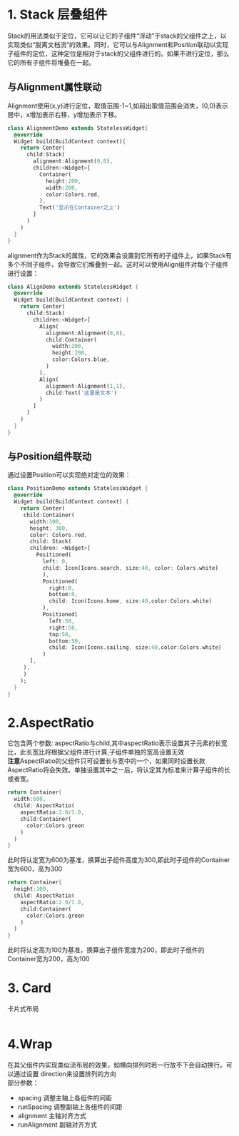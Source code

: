 # 1. Stack 层叠组件
Stack的用法类似于定位，它可以让它的子组件“浮动”于stack的父组件之上，以实现类似“脱离文档流”的效果。同时，它可以与Alignment和Position联动以实现子组件的定位，这种定位是相对于stack的父组件进行的。如果不进行定位，那么它的所有子组件将堆叠在一起。
## 与Alignment属性联动
Alignment使用(x,y)进行定位，取值范围-1~1,如超出取值范围会消失，(0,0)表示居中，x增加表示右移，y增加表示下移。
```dart
class AlignmentDemo extends StatelessWidget{
  @override
  Widget build(BuildContext context){
    return Center(
      child:Stack(
        alignment:Alignment(0,0),
        children:<Widget>[
          Container(
            height:200,
            width:200,
            color:Colors.red,
          ),
          Text('显示在Container之上')
        ]
      )
    )
  }
}
```
alignment作为Stack的属性，它的效果会设置到它所有的子组件上，如果Stack有多个不同子组件，会导致它们堆叠到一起。这时可以使用Align组件对每个子组件进行设置：
```dart
class AlignDemo extends StatelessWidget {
  @override
  Widget build(BuildContext context) {
    return Center(
      child:Stack(
        children:<Widget>[
          Align(
            alignment:Alignment(0,0),
            child:Container(
              width:200,
              height:200,
              color:Colors.blue,
            )
          ),
          Align(
            alignment:Alignment(1,1),
            child:Text('这里是文本')
          )
        ]
      )
    )
  }
}
```
## 与Position组件联动
通过设置Position可以实现绝对定位的效果：
```dart
class PositionDemo extends StatelessWidget {
  @override
  Widget build(BuildContext context) {
    return Center(
     child:Container(
       width:300,
       height: 300,
       color: Colors.red,
       child: Stack(
       children: <Widget>[
         Positioned(
           left: 0,
           child: Icon(Icons.search, size:40, color: Colors.white)
           ),
           Positioned(
             right:0,
             bottom:0,
             child: Icon(Icons.home, size:40,color:Colors.white)
           ),
           Positioned(
             left:50,
             right:50,
             top:50,
             bottom:50,
             child: Icon(Icons.sailing, size:40,color:Colors.white)
           )
       ],
     ),
     ) 
    );
  }
}
```

# 2.AspectRatio
它包含两个参数: aspectRatio与child,其中aspectRatio表示设置其子元素的长宽比，此长宽比将根据父组件进行计算,子组件单独的宽高设置无效  
**注意**AspectRatio的父组件只可设置长与宽中的一个，如果同时设置长款AspectRatio将会失效。单独设置其中之一后，将认定其为标准来计算子组件的长或者宽。
```dart
return Container{
  width:600,
  child: AspectRatio(
    aspectRatio:2.0/1.0,
    child:Container(
      color:Colors.green
    )
  )
}
```
此时将认定宽为600为基准，换算出子组件高度为300,即此时子组件的Container宽为600，高为300
```dart
return Container{
  height:100,
  child: AspectRatio(
    aspectRatio:2.0/1.0,
    child:Container(
      color:Colors.green
    )
  )
}
```
此时将认定高为100为基准，换算出子组件宽度为200，即此时子组件的Container宽为200，高为100

# 3. Card
卡片式布局
```dart

```

# 4.Wrap
在其父组件内实现类似流布局的效果，如横向排列时若一行放不下会自动换行。可以通过设置 direction来设置排列的方向  
部分参数：
  * spacing 调整主轴上各组件的间距
  * runSpacing 调整副轴上各组件的间距
  * alignment 主轴对齐方式
  * runAlignment 副轴对齐方式